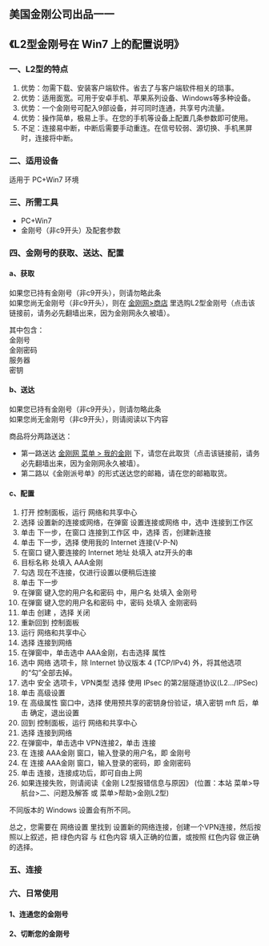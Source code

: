 ## 美国金刚公司出品一一

## 《L2型金刚号在 Win7 上的配置说明》
### 一、L2型的特点

1. 优势：勿需下载、安装客户端软件。省去了与客户端软件相关的琐事。
2. 优势：适用面宽。可用于安卓手机、苹果系列设备、Windows等多种设备。
3. 优势：一个金刚号可配入9部设备，并可同时连通，共享号内流量。
4. 优势：操作简单，极易上手。在您的手机等设备上配置几条参数即可使用。
4. 不足：连接易中断，中断后需要手动重连。在信号较弱、源切换、手机黑屏时，连接将中断。


### 二、适用设备
适用于 PC+Win7 环境

### 三、所需工具
- PC+Win7
- 金刚号（非c9开头）及配套参数



### 四、金刚号的获取、送达、配置
#### a、获取

如果您已持有金刚号（非c9开头），则请勿略此条<br>
如果您尚无金刚号（非c9开头），则在 [金刚网>商店](https://www.atozitpro.net/zh/shop/) 里选购L2型金刚号（点击该链接前，请务必先翻墙出来，因为金刚网永久被墙）。 

其中包含：<br>
金刚号<br>
金刚密码<br>
服务器<br>
密钥<br>



#### b、送达

如果您已持有金刚号（非c9开头），则请勿略此条<br>
如果您尚无金刚号（非c9开头），则请阅读以下内容<br>

商品将分两路送达：
- 第一路送达 [金刚网 菜单 > 我的金刚](https://www.atozitpro.net/zh/my-account/) 下，请您在此取货（点击该链接前，请务必先翻墙出来，因为金刚网永久被墙）。
- 第二路以《金刚派号单》的形式送达您的邮箱，请在您的邮箱取货。

#### c、配置

1. 打开 控制面板，运行 网络和共享中心
2. 选择 设置新的连接或网络，在弹窗 设置连接或网络 中，选中 连接到工作区
3. 单击 下一步，在窗口 连接到工作区 中，选择 否，创建新连接
4. 单击 下一步，选择 使用我的 Internet 连接(V-P-N)
5. 在窗口 键入要连接的 Internet 地址 处填入 atz开头的串 
6. 目标名称 处填入 AAA金刚
7. 勾选 现在不连接，仅进行设置以便稍后连接
8. 单击 下一步
9. 在弹窗 键入您的用户名和密码 中，用户名 处填入 金刚号
10. 在弹窗 键入您的用户名和密码 中，密码 处填入 金刚密码
11. 单击 创建 ，选择 关闭
12. 重新回到 控制面板
13. 运行 网络和共享中心
14. 选择 连接到网络
15. 在弹窗中，单击选中 AAA金刚，右击选择 属性
16. 选中 网络 选项卡，除 Internet 协议版本 4 (TCP/IPv4) 外，将其他选项的“勾”全部去掉。
17. 选中 安全 选项卡，VPN类型 选择 使用 IPsec 的第2层隧道协议(L2…/IPSec) 
18. 单击 高级设置
19. 在 高级属性 窗口中，选择 使用预共享的密钥身份验证，填入密钥 mft 后，单击 确定，退出设置
20. 回到 控制面板，运行 网络和共享中心
21. 选择 连接到网络
22. 在弹窗中，单击选中 VPN连接2，单击 连接
23. 在 连接 AAA金刚 窗口，输入登录的用户名，即 金刚号
24. 在 连接 AAA金刚 窗口，输入登录的密码，即 金刚密码
25. 单击 连接，连接成功后，即可自由上网
26. 如果连接失败，则请阅读《金刚 L2型报错信息与原因》 (位置：本站 菜单>导航台>二、问题及解答 或 菜单>帮助>金刚L2型)

不同版本的 Windows 设置会有所不同。

总之，您需要在 网络设置 里找到 设置新的网络连接，创建一个VPN连接，然后按照以上叙述，把 绿色内容 与 红色内容 填入正确的位置，或按照 红色内容 做正确的选择。

### 五、连接



### 六、日常使用

#### 1、连通您的金刚号



#### 2、切断您的金刚号
